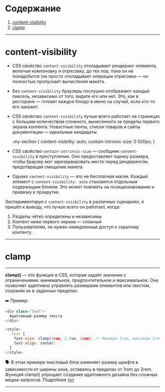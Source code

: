 # Содержание

1. [content-visibility](#content-visibility)
2. [clamp](#clamp)

---

# content-visibility

- CSS свойство `content-visibility` откладывает рендеринг элемента,  
  включая компоновку и отрисовку, до тех пор, пока он не понадобится (не просто откладывает операции отрисовки — он полностью пропускает вычисления макета.
- Без `content-visibility` браузеры послушно отображают каждый пиксель,
  независимо от того, видите его или нет. Это, как в ресторане —
  готовят каждое блюдо в меню на случай, если кто-то его закажет.

- CSS свойство `content-visibility` лучше всего работает на страницах с
  большим количеством сложного, вынесенного за пределы первого экрана
  контента. Новостные ленты, списки товаров и сайты документации —
  идеальные кандидаты.

  .my-section {
  content-visibility: auto;
  contain-intrinsic-size: 0 500px;
  }

- CSS свойство `contain-intrinsic-size` — сообщник `content-visibility`
  в преступлении. Оно предоставляет оценку размера, чтобы браузер мог
  зарезервировать место перед рендерингом, предотвращая смещение
  макета.
- Однако `content-visibility` — это не бесплатная магия. Каждый элемент
  с `content-visibility: auto` становится отдельным содержащим блоком.
  Это может повлиять на позиционирование и привязку к прокрутке.

Экспериментируя с `content-visibility` в различных сценариях, я пришёл к выводу, что лучше всего он работает, когда:

1.  Разделы чётко определены и независимы
2.  Контент ниже первого экрана — сложный
3.  Пользователям, не нужен немедленный доступ к скрытому контенту.

<hr/>

# clamp

---

**clamp()** — это функция в CSS, которая задаёт значение с ограничениями: минимальное, предпочтительное и максимальное. Она позволяет адаптивно управлять размерами элементов или текстом, сохраняя их в заданных пределах.

➡️ Пример:

```js
<div class="text">
  Адаптивный размер текста
</div>

<style>
  .text {
    font-size: clamp(1rem, 2.5vw, 2rem); /* Минимум 1rem, максимум 2rem, предпочтение — 2.5% ширины окна */
    text-align: center;
  }
</style>
```

🗣️ В этом примере текстовый блок изменяет размер шрифта в зависимости от ширины окна, оставаясь в пределах от 1rem до 2rem. Функция clamp() упрощает создание адаптивного дизайна без сложных медиа-запросов.
Подробнее [тут](https://developer.mozilla.org/en-US/docs/Web/CSS/clamp)

<hr/>
